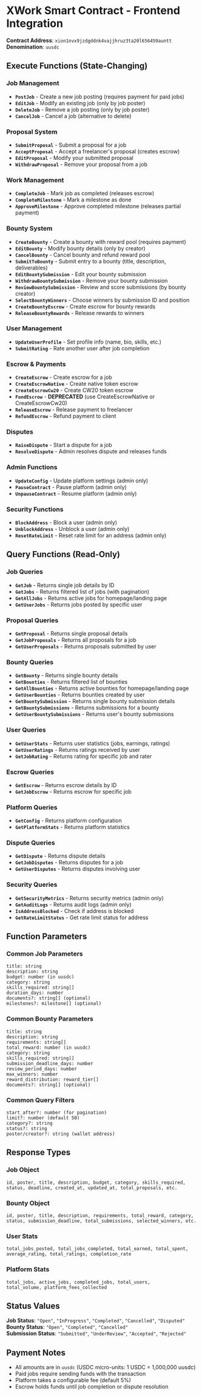 # XWork Smart Contract - Frontend Integration

**Contract Address**: `xion1nvx9jzdgddnk4vajjhruz3ta20l656459auntt`  
**Denomination**: `uusdc`

## Execute Functions (State-Changing)

### Job Management
- **`PostJob`** - Create a new job posting (requires payment for paid jobs)
- **`EditJob`** - Modify an existing job (only by job poster)
- **`DeleteJob`** - Remove a job posting (only by job poster)
- **`CancelJob`** - Cancel a job (alternative to delete)

### Proposal System
- **`SubmitProposal`** - Submit a proposal for a job
- **`AcceptProposal`** - Accept a freelancer's proposal (creates escrow)
- **`EditProposal`** - Modify your submitted proposal
- **`WithdrawProposal`** - Remove your proposal from a job

### Work Management
- **`CompleteJob`** - Mark job as completed (releases escrow)
- **`CompleteMilestone`** - Mark a milestone as done
- **`ApproveMilestone`** - Approve completed milestone (releases partial payment)

### Bounty System
- **`CreateBounty`** - Create a bounty with reward pool (requires payment)
- **`EditBounty`** - Modify bounty details (only by creator)
- **`CancelBounty`** - Cancel bounty and refund reward pool
- **`SubmitToBounty`** - Submit entry to a bounty (title, description, deliverables)
- **`EditBountySubmission`** - Edit your bounty submission
- **`WithdrawBountySubmission`** - Remove your bounty submission
- **`ReviewBountySubmission`** - Review and score submissions (by bounty creator)
- **`SelectBountyWinners`** - Choose winners by submission ID and position
- **`CreateBountyEscrow`** - Create escrow for bounty rewards
- **`ReleaseBountyRewards`** - Release rewards to winners

### User Management
- **`UpdateUserProfile`** - Set profile info (name, bio, skills, etc.)
- **`SubmitRating`** - Rate another user after job completion

### Escrow & Payments
- **`CreateEscrow`** - Create escrow for a job
- **`CreateEscrowNative`** - Create native token escrow
- **`CreateEscrowCw20`** - Create CW20 token escrow
- **`FundEscrow`** - **DEPRECATED** (use CreateEscrowNative or CreateEscrowCw20)
- **`ReleaseEscrow`** - Release payment to freelancer
- **`RefundEscrow`** - Refund payment to client

### Disputes
- **`RaiseDispute`** - Start a dispute for a job
- **`ResolveDispute`** - Admin resolves dispute and releases funds

### Admin Functions
- **`UpdateConfig`** - Update platform settings (admin only)
- **`PauseContract`** - Pause platform (admin only)
- **`UnpauseContract`** - Resume platform (admin only)

### Security Functions
- **`BlockAddress`** - Block a user (admin only)
- **`UnblockAddress`** - Unblock a user (admin only)
- **`ResetRateLimit`** - Reset rate limit for an address (admin only)

## Query Functions (Read-Only)

### Job Queries
- **`GetJob`** - Returns single job details by ID
- **`GetJobs`** - Returns filtered list of jobs (with pagination)
- **`GetAllJobs`** - Returns active jobs for homepage/landing page
- **`GetUserJobs`** - Returns jobs posted by specific user

### Proposal Queries
- **`GetProposal`** - Returns single proposal details
- **`GetJobProposals`** - Returns all proposals for a job
- **`GetUserProposals`** - Returns proposals submitted by user

### Bounty Queries
- **`GetBounty`** - Returns single bounty details
- **`GetBounties`** - Returns filtered list of bounties
- **`GetAllBounties`** - Returns active bounties for homepage/landing page
- **`GetUserBounties`** - Returns bounties created by user
- **`GetBountySubmission`** - Returns single bounty submission details
- **`GetBountySubmissions`** - Returns submissions for a bounty
- **`GetUserBountySubmissions`** - Returns user's bounty submissions

### User Queries
- **`GetUserStats`** - Returns user statistics (jobs, earnings, ratings)
- **`GetUserRatings`** - Returns ratings received by user
- **`GetJobRating`** - Returns rating for specific job and rater

### Escrow Queries
- **`GetEscrow`** - Returns escrow details by ID
- **`GetJobEscrow`** - Returns escrow for specific job

### Platform Queries
- **`GetConfig`** - Returns platform configuration
- **`GetPlatformStats`** - Returns platform statistics

### Dispute Queries
- **`GetDispute`** - Returns dispute details
- **`GetJobDisputes`** - Returns disputes for a job
- **`GetUserDisputes`** - Returns disputes involving user

### Security Queries
- **`GetSecurityMetrics`** - Returns security metrics (admin only)
- **`GetAuditLogs`** - Returns audit logs (admin only)
- **`IsAddressBlocked`** - Check if address is blocked
- **`GetRateLimitStatus`** - Get rate limit status for address

## Function Parameters

### Common Job Parameters
```
title: string
description: string  
budget: number (in uusdc)
category: string
skills_required: string[]
duration_days: number
documents?: string[] (optional)
milestones?: milestone[] (optional)
```

### Common Bounty Parameters
```
title: string
description: string
requirements: string[]
total_reward: number (in uusdc)
category: string
skills_required: string[]
submission_deadline_days: number
review_period_days: number
max_winners: number
reward_distribution: reward_tier[]
documents?: string[] (optional)
```

### Common Query Filters
```
start_after?: number (for pagination)
limit?: number (default 50)
category?: string
status?: string
poster/creator?: string (wallet address)
```

## Response Types

### Job Object
```
id, poster, title, description, budget, category, skills_required, 
status, deadline, created_at, updated_at, total_proposals, etc.
```

### Bounty Object
```
id, poster, title, description, requirements, total_reward, category,
status, submission_deadline, total_submissions, selected_winners, etc.
```

### User Stats
```
total_jobs_posted, total_jobs_completed, total_earned, total_spent,
average_rating, total_ratings, completion_rate
```

### Platform Stats
```
total_jobs, active_jobs, completed_jobs, total_users, 
total_volume, platform_fees_collected
```

## Status Values

**Job Status**: `"Open"`, `"InProgress"`, `"Completed"`, `"Cancelled"`, `"Disputed"`  
**Bounty Status**: `"Open"`, `"Completed"`, `"Cancelled"`  
**Submission Status**: `"Submitted"`, `"UnderReview"`, `"Accepted"`, `"Rejected"`

## Payment Notes

- All amounts are in `uusdc` (USDC micro-units: 1 USDC = 1,000,000 uusdc)
- Paid jobs require sending funds with the transaction
- Platform takes a configurable fee (default 5%)
- Escrow holds funds until job completion or dispute resolution
